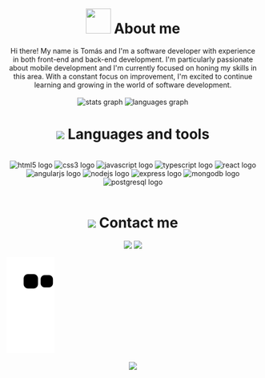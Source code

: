 <div align="center">
  <h1>
    <img src="https://media.giphy.com/media/k76eCxLAYwyjyFXClf/giphy.gif" height="50px" width="50px">
    About me
  </h1>
   Hi there! My name is Tomás and I'm a software developer with experience in both front-end and back-end development. I'm particularly passionate    about mobile development and I'm currently focused on honing my skills in this area. With a constant focus on improvement, I'm excited to           continue learning and growing in the world of software development.
</div>

<br />
    
<div align="center">
  <img src="[github-readme-stats-aybar.vercel.app/api?username=tomasaybar&hide_title=true&hide_rank=false&show_icons=true&include_all_commits=true&count_private=true&disable_animations=false&theme=tokyonight&locale=en&hide_border=true&order=1](https://github-readme-stats-aybar.vercel.app/api?username=tomasaybar&hide_title=true&hide_rank=false&show_icons=true&include_all_commits=true&count_private=true&disable_animations=false&theme=tokyonight&locale=en&hide_border=true&order=1)" height="150" alt="stats graph"  />
  <img src="[github-readme-stats-aybar.vercel.app/api/top-langs?username=tomasaybar&locale=en&hide_title=true&layout=compact&card_width=320&langs_count=6&theme=tokyonight&hide_border=true&order=2](https://github-readme-stats-aybar.vercel.app/api/top-langs?username=tomasaybar&locale=en&hide_title=true&layout=compact&card_width=320&langs_count=6&theme=tokyonight&hide_border=true&order=2)" height="150" alt="languages graph"  />
</div>

<div align="center"> 
  <h1><img src="https://media.giphy.com/media/UvPvsX9oMlMWs/giphy.gif" height="30px"> Languages and tools</h1>
  <div style="display: inline_block"><br>
    <img src="https://cdn.jsdelivr.net/gh/devicons/devicon/icons/html5/html5-original.svg" height="50" width="65" alt="html5 logo"  />
  <img src="https://cdn.jsdelivr.net/gh/devicons/devicon/icons/css3/css3-original.svg" height="50" width="65" alt="css3 logo"  />
  <img src="https://cdn.jsdelivr.net/gh/devicons/devicon/icons/javascript/javascript-original.svg" height="50" width="65" alt="javascript logo"  />
  <img src="https://cdn.jsdelivr.net/gh/devicons/devicon/icons/typescript/typescript-original.svg" height="50" width="65" alt="typescript logo"  />
  <img src="https://cdn.jsdelivr.net/gh/devicons/devicon/icons/react/react-original.svg" height="50" width="65" alt="react logo"  />
  <img src="https://cdn.jsdelivr.net/gh/devicons/devicon/icons/angularjs/angularjs-original.svg" height="50" width="65" alt="angularjs logo"  />
  <img src="https://cdn.jsdelivr.net/gh/devicons/devicon/icons/nodejs/nodejs-original.svg" height="50" width="65" alt="nodejs logo"  />
  <img src="https://cdn.jsdelivr.net/gh/devicons/devicon/icons/express/express-original.svg" height="50" width="65" alt="express logo"  />
  <img src="https://cdn.jsdelivr.net/gh/devicons/devicon/icons/mongodb/mongodb-original.svg" height="50" width="65" alt="mongodb logo"  />
  <img src="https://cdn.jsdelivr.net/gh/devicons/devicon/icons/postgresql/postgresql-original.svg" height="50" width="65" alt="postgresql logo"  />
  </div>
</div>
  
<br />
  
<div align="center">
<h1><img src="https://media.giphy.com/media/l0IyjS5FXeMOtVMyY/giphy.gif" height="30px"> Contact me</h1>
<div>
  <a href="https://www.linkedin.com/in/tomasaybar/" target="_blank"><img src="https://img.shields.io/badge/-LinkedIn-%230077B5?style=for-the-badge&logo=linkedin&logoColor=white"></a> 
  <a href="mailto:aybar.t4@gmail.com"><img src="https://img.shields.io/badge/-Gmail-%23333?style=for-the-badge&logo=gmail&logoColor=white" target="_blank"></a>
</div>  
</div>

![Snake animation](https://github.com/TomasAybar/TomasAybar/blob/output/github-contribution-grid-snake.svg)

<div align="center">
<a href="https://visitorbadge.io/status?path=https%3A%2F%2Fgithub.com%2FTomasAybar%2FTomasAybar"><img src="https://api.visitorbadge.io/api/visitors?path=https%3A%2F%2Fgithub.com%2FTomasAybar%2FTomasAybar&label=Profile%20views&countColor=%23ffd95a&labelStyle=upper" /></a>
</div>
<!-- ![Visitors](https://api.visitorbadge.io/api/visitors?path=https%3A%2F%2Fgithub.com%2FTomasAybar%2FTomasAybar&label=Profile%20views&countColor=%23ffd95a&labelStyle=upper) -->
